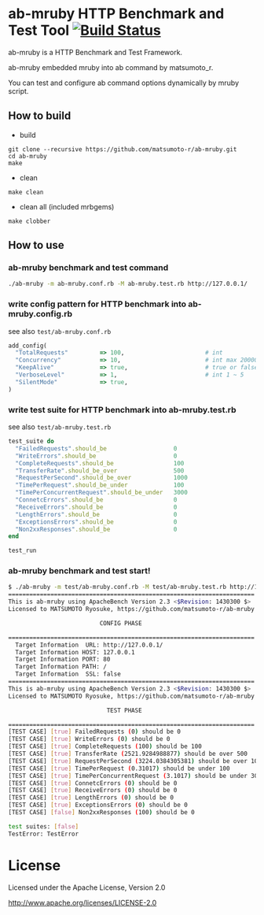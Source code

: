# ab-mruby HTTP Benchmark and Test Tool [![Build Status](https://travis-ci.org/matsumotory/ab-mruby.svg?branch=master)](https://travis-ci.org/matsumotory/ab-mruby)

ab-mruby is a HTTP Benchmark and Test Framework.

ab-mruby embedded mruby into ab command by matsumoto_r.

You can test and configure ab command options dynamically by mruby script.

## How to build

- build

```
git clone --recursive https://github.com/matsumoto-r/ab-mruby.git
cd ab-mruby
make
```

- clean

```
make clean
```

- clean all (included mrbgems)

```
make clobber
```

## How to use
### ab-mruby benchmark and test command

```bash
./ab-mruby -m ab-mruby.conf.rb -M ab-mruby.test.rb http://127.0.0.1/
```


### write config pattern for HTTP benchmark into ab-mruby.config.rb

see also `test/ab-mruby.conf.rb`

```ruby
add_config(
  "TotalRequests"         => 100,                       # int
  "Concurrency"           => 10,                        # int max 20000
  "KeepAlive"             => true,                      # true or false or nil
  "VerboseLevel"          => 1,                         # int 1 ~ 5
  "SilentMode"            => true,
)
```

### write test suite for HTTP benchmark into ab-mruby.test.rb

see also `test/ab-mruby.test.rb`

```ruby
test_suite do
  "FailedRequests".should_be                   0
  "WriteErrors".should_be                      0
  "CompleteRequests".should_be                 100
  "TransferRate".should_be_over                500
  "RequestPerSecond".should_be_over            1000
  "TimePerRequest".should_be_under             100
  "TimePerConcurrentRequest".should_be_under   3000
  "ConnetcErrors".should_be                    0
  "ReceiveErrors".should_be                    0
  "LengthErrors".should_be                     0
  "ExceptionsErrors".should_be                 0
  "Non2xxResponses".should_be                  0
end

test_run
```

### ab-mruby benchmark and test start!

```bash
$ ./ab-mruby -m test/ab-mruby.conf.rb -M test/ab-mruby.test.rb http://127.0.0.1/
======================================================================
This is ab-mruby using ApacheBench Version 2.3 <$Revision: 1430300 $>
Licensed to MATSUMOTO Ryosuke, https://github.com/matsumoto-r/ab-mruby

                          CONFIG PHASE

======================================================================
  Target Information  URL: http://127.0.0.1/
  Target Information HOST: 127.0.0.1
  Target Information PORT: 80
  Target Information PATH: /
  Target Information  SSL: false
======================================================================
This is ab-mruby using ApacheBench Version 2.3 <$Revision: 1430300 $>
Licensed to MATSUMOTO Ryosuke, https://github.com/matsumoto-r/ab-mruby

                            TEST PHASE

======================================================================
[TEST CASE] [true] FailedRequests (0) should be 0
[TEST CASE] [true] WriteErrors (0) should be 0
[TEST CASE] [true] CompleteRequests (100) should be 100
[TEST CASE] [true] TransferRate (2521.9284988877) should be over 500
[TEST CASE] [true] RequestPerSecond (3224.0384305381) should be over 1000
[TEST CASE] [true] TimePerRequest (0.31017) should be under 100
[TEST CASE] [true] TimePerConcurrentRequest (3.1017) should be under 3000
[TEST CASE] [true] ConnetcErrors (0) should be 0
[TEST CASE] [true] ReceiveErrors (0) should be 0
[TEST CASE] [true] LengthErrors (0) should be 0
[TEST CASE] [true] ExceptionsErrors (0) should be 0
[TEST CASE] [false] Non2xxResponses (100) should be 0

test suites: [false]
TestError: TestError
```

# License
Licensed under the Apache License, Version 2.0

http://www.apache.org/licenses/LICENSE-2.0
